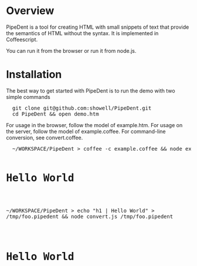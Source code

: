 <h1>Overview</h1>
<p>
  PipeDent is a tool for creating HTML with small snippets
  of text that provide the semantics of HTML without the
  syntax.  It is implemented in Coffeescript.

  You can run it from the browser or run it from node.js.
</p>

<h1>Installation</h1>
<p>
  The best way to get started with PipeDent is to run the
  demo with two simple commands
</p>
<pre>
  git clone git@github.com:showell/PipeDent.git
  cd PipeDent && open demo.htm 
</pre>
<p>
  For usage in the browser, follow the model of example.htm.
  For usage on the server, follow the model of example.coffee.
  For command-line conversion, see convert.coffee.
</p>
<pre>
  ~/WORKSPACE/PipeDent > coffee -c example.coffee && node example.js
  <h1>Hello World</h1>

  ~/WORKSPACE/PipeDent > echo "h1 | Hello World" > /tmp/foo.pipedent && node convert.js /tmp/foo.pipedent
  <h1>Hello World</h1>
</pre>


